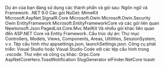 Dự án của bạn đang sử dụng các thành phần và gói sau:
Ngôn ngữ và Framework:
.NET 9.0
Các gói NuGet:
MimeKit
Microsoft.AspNet.SignalR.Core
Microsoft.Owin
Microsoft.Owin.Security
Owin
EntityFramework
Microsoft.EntityFrameworkCore và các gói liên quan
Newtonsoft.Json
PagedList.Core.Mvc
MailKit
Và nhiều gói khác liên quan đến ASP.NET Core và Entity Framework.
Cấu trúc dự án:
Thư mục Controllers, Models, Views, Components, Areas, Ultilities, SessionSystem, v.v.
Tệp cấu hình như appsettings.json, launchSettings.json.
Công cụ phát triển:
Visual Studio hoặc Visual Studio Code với các tệp cấu hình trong .vscode.
Thư viện và công cụ khác:
Grpc.Core
AspNetCoreHero.ToastNotification
SlugGenerator
elFinder.NetCore
toastr
